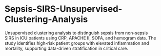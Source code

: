 # Sepsis-SIRS-Unsupervised-Clustering-Analysis
Unsupervised clustering analysis to distinguish sepsis from non-sepsis SIRS in ICU patients using CRP, APACHE II, SOFA, and hemogram data. The study identifies high-risk patient groups with elevated inflammation and mortality, supporting data-driven stratification in critical care.
